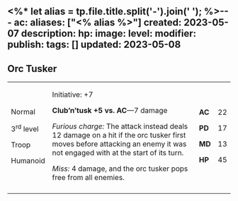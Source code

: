 <%* let alias = tp.file.title.split('-').join(' '); %>---
ac: 
aliases: ["<% alias %>"]
created: 2023-05-07
description: 
hp: 
image: 
level: 
modifier: 
publish: 
tags: []
updated: 2023-05-08
---

## Orc Tusker

<table>
<colgroup>
<col style="width: 16%" />
<col style="width: 72%" />
<col style="width: 5%" />
<col style="width: 5%" />
</colgroup>
<tbody>
<tr class="odd">
<td><p>Normal</p>
<p>3<sup>rd</sup> level</p>
<p>Troop</p>
<p>Humanoid</p></td>
<td><p>Initiative: +7</p>
<p><strong>Club’n’tusk +5 vs. AC</strong>—7 damage</p>
<p><em>Furious charge:</em> The attack instead deals 12 damage on a hit
if the orc tusker first moves before attacking an enemy it was not
engaged with at the start of its turn.</p>
<p><em>Miss:</em> 4 damage, and the orc tusker pops free from all
enemies.</p></td>
<td><p><strong>AC</strong></p>
<p><strong>PD</strong></p>
<p><strong>MD</strong></p>
<p><strong>HP</strong></p></td>
<td><p>22</p>
<p>17</p>
<p>13</p>
<p>45</p></td>
</tr>
<tr class="even">
<td></td>
<td></td>
<td></td>
<td></td>
</tr>
</tbody>
</table>
